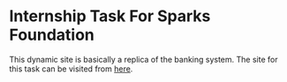  # Internship Task For Sparks Foundation
This dynamic site is basically a replica of the banking system.
The site for this task can be visited from [here]().
